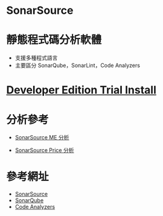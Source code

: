 # SonarSource

# 靜態程式碼分析軟體
 * 支援多種程式語言
 * 主要區分 SonarQube，SonarLint，Code Analyzers

# [Developer Edition Trial Install](./Developer_Edition/README.md)

# 分析參考
 * [SonarSource ME 分析](https://docs.google.com/spreadsheets/d/10l0t31xGAcZTIaUls2cqtdzK03NYgGvtGsTJg2Y7ru0/edit#gid=37388302)

 * [SonarSource Price 分析](https://docs.google.com/spreadsheets/d/10l0t31xGAcZTIaUls2cqtdzK03NYgGvtGsTJg2Y7ru0/edit#gid=1476733927)

# 參考網址
 * [SonarSource](https://www.sonarsource.com/)
 * [SonarQube](https://www.sonarsource.com/products/sonarqube/)
 * [Code Analyzers](https://www.sonarsource.com/products/codeanalyzers/)